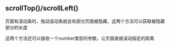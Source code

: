## scrollTop()/scrollLeft()

页面有滚动条时，拖动滚动条就会有部分页面被隐藏，这两个方法可以获取被隐藏部分的长度

这两个方法还可以接收一个number类型的参数，让页面直接滚动指定的距离